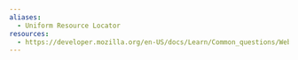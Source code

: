 ```yaml
---
aliases:
  - Uniform Resource Locator
resources:
  - https://developer.mozilla.org/en-US/docs/Learn/Common_questions/Web_mechanics/What_is_a_URL
---
```

